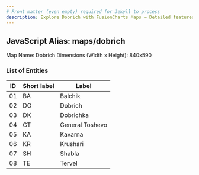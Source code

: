```yaml
---
# Front matter (even empty) required for Jekyll to process
description: Explore Dobrich with FusionCharts Maps – Detailed features for seamless integration. Try now & enhance your data visualization today! 
---
```


## JavaScript Alias: maps/dobrich

Map Name: Dobrich
Dimensions (Width x Height): 840x590





### List of Entities

ID | Short label | Label
---|---|---|
01|BA|Balchik
02|DO|Dobrich
03|DK|Dobrichka
04|GT|General Toshevo
05|KA|Kavarna
06|KR|Krushari
07|SH|Shabla
08|TE|Tervel

